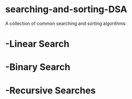 # searching-and-sorting-DSA
A collection of common searching and sorting algorithms:
#  -Linear Search
#  -Binary Search
#  -Recursive Searches
